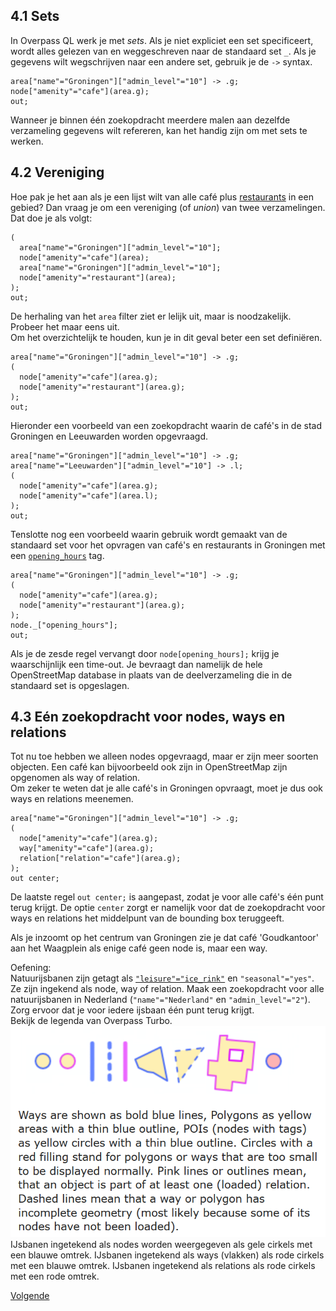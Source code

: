 ## 4.1 Sets
In Overpass QL werk je met _sets_. Als je niet expliciet een set specificeert, wordt alles gelezen van en weggeschreven naar de standaard set ```_```.
Als je gegevens wilt wegschrijven naar een andere set, gebruik je de ```->``` syntax. 

```
area["name"="Groningen"]["admin_level"="10"] -> .g;
node["amenity"="cafe"](area.g);
out;
```

Wanneer je binnen één zoekopdracht meerdere malen aan dezelfde verzameling gegevens wilt refereren, kan het handig zijn om met sets te werken.

## 4.2 Vereniging
Hoe pak je het aan als je een lijst wilt van alle café plus [restaurants](http://wiki.openstreetmap.org/wiki/Tag:amenity%3Drestaurant]) in een gebied? Dan vraag je om een vereniging (of _union_) van twee verzamelingen. Dat doe je als volgt:

```
( 
  area["name"="Groningen"]["admin_level"="10"];  
  node["amenity"="cafe"](area);  
  area["name"="Groningen"]["admin_level"="10"];  
  node["amenity"="restaurant"](area);  
);
out;
```

De herhaling van het ```area``` filter ziet er lelijk uit, maar is noodzakelijk. Probeer het maar eens uit.  
Om het overzichtelijk te houden, kun je in dit geval beter een set definiëren.

```
area["name"="Groningen"]["admin_level"="10"] -> .g;
( 
  node["amenity"="cafe"](area.g);
  node["amenity"="restaurant"](area.g);
);
out;
```

Hieronder een voorbeeld van een zoekopdracht waarin de café's in de stad Groningen en Leeuwarden worden opgevraagd.

```
area["name"="Groningen"]["admin_level"="10"] -> .g;
area["name"="Leeuwarden"]["admin_level"="10"] -> .l;
( 
  node["amenity"="cafe"](area.g);
  node["amenity"="cafe"](area.l);
);
out;
```

Tenslotte nog een voorbeeld waarin gebruik wordt gemaakt van de standaard set voor het opvragen van café's en restaurants in Groningen met een [```opening_hours```](http://wiki.openstreetmap.org/wiki/Key:opening_hours) tag.

```
area["name"="Groningen"]["admin_level"="10"] -> .g;
(
  node["amenity"="cafe"](area.g);
  node["amenity"="restaurant"](area.g);
);
node._["opening_hours"];
out;
```

Als je de zesde regel vervangt door ```node[opening_hours];``` krijg je waarschijnlijk een time-out. Je bevraagt dan namelijk de hele OpenStreetMap database in plaats van de deelverzameling die in de standaard set is opgeslagen.

## 4.3 Eén zoekopdracht voor nodes, ways en relations
Tot nu toe hebben we alleen nodes opgevraagd, maar er zijn meer soorten objecten. Een café kan bijvoorbeeld ook zijn in OpenStreetMap zijn opgenomen als way of relation.  
Om zeker te weten dat je alle café's in Groningen opvraagt, moet je dus ook ways en relations meenemen.

```
area["name"="Groningen"]["admin_level"="10"] -> .g;
( 
  node["amenity"="cafe"](area.g);
  way["amenity"="cafe"](area.g);
  relation["relation"="cafe"](area.g);
);
out center;
```

De laatste regel ```out center;``` is aangepast, zodat je voor alle café's één punt terug krijgt. De optie ```center``` zorgt er namelijk voor dat de zoekopdracht voor ways en relations het middelpunt van de bounding box teruggeeft.

Als je inzoomt op het centrum van Groningen zie je dat café 'Goudkantoor' aan het Waagplein als enige café geen node is, maar een way.

Oefening:  
Natuurijsbanen zijn getagt als [```"leisure"="ice_rink"```](http://wiki.openstreetmap.org/wiki/Tag:leisure%3Dice_rink) en ```"seasonal"="yes"```. Ze zijn ingekend als node, way of relation. Maak een zoekopdracht voor alle natuurijsbanen in Nederland (```"name"="Nederland"``` en ```"admin_level"="2"```). Zorg ervoor dat je voor iedere ijsbaan één punt terug krijgt.  
Bekijk de legenda van Overpass Turbo.
![legenda](images/legenda.png) 
IJsbanen ingetekend als nodes worden weergegeven als gele cirkels met een blauwe omtrek. IJsbanen ingetekend als ways (vlakken) als rode cirkels met een blauwe omtrek. IJsbanen ingetekend als relations als rode cirkels met een rode omtrek.  

[Volgende](5-recursie.md)